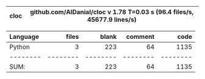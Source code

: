 cloc|github.com/AlDanial/cloc v 1.78  T=0.03 s (96.4 files/s, 45677.9 lines/s)
--- | ---

Language|files|blank|comment|code
:-------|-------:|-------:|-------:|-------:
Python|3|223|64|1135
--------|--------|--------|--------|--------
SUM:|3|223|64|1135
